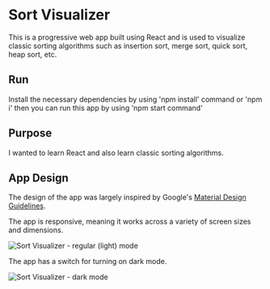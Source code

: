 # Sort Visualizer

This is a progressive web app built using React and is used to visualize classic sorting algorithms such as insertion sort, merge sort, quick sort, heap sort, etc.

## Run
Install the necessary dependencies by using 'npm install' command or 'npm i'
then you can run this app by using 'npm start command'

## Purpose

I wanted to learn React and also learn classic sorting algorithms. 


## App Design

The design of the app was largely inspired by Google's [Material Design Guidelines](https://material.io/design/).

The app is responsive, meaning it works across a variety of screen sizes and dimensions.

![Sort Visualizer - regular (light) mode](https://i.imgur.com/wYIircd.png)

The app has a switch for turning on dark mode.

![Sort Visualizer - dark mode](https://i.imgur.com/HwwiX7X.png)


